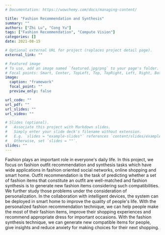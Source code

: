 ```yaml
---
# Documentation: https://wowchemy.com/docs/managing-content/

title: "Fashion Recommendation and Synthesis"
summary: ""
authors: ["Zhi Lu", "Cong Yu"]
tags: ["Fashion Recommendation", "Compute Vision"]
categories: []
date: 2021-08-15

# Optional external URL for project (replaces project detail page).
external_link: ""

# Featured image
# To use, add an image named `featured.jpg/png` to your page's folder.
# Focal points: Smart, Center, TopLeft, Top, TopRight, Left, Right, BottomLeft, Bottom, BottomRight.
image:
  caption: "framework"
  focal_point: ""
  preview_only: false

url_code: ""
url_pdf: ""
url_slides: ""
url_video: ""

# Slides (optional).
#   Associate this project with Markdown slides.
#   Simply enter your slide deck's filename without extension.
#   E.g. `slides = "example-slides"` references `content/slides/example-slides.md`.
#   Otherwise, set `slides = ""`.
slides: ""
---
```


Fashion plays an important role in everyone's daily life. In this project, we focus on fashion outfit recommendation and synthesis tasks which have wide applications in fashion oriented social networks, online shopping and smart home. Outfit recommendation is the task of predicting whether a set of fashion items that constitute an outfit are well-matched and fashion synthesis is to generate new fashion items considering such compatibilities. We further study those problems under the consideration of personalization. In the collaboration with intelligent devices, the system can be deployed in smart home to improve the quality of people's life. With the personalized fashion recommendation technique, we can help people make the most of their fashion items, improve their shopping experiences and recommend appropriate dress for important occasions. With the fashion synthesis technique, we can generate new compatible items for people, give insights and reduce anxiety for making choices for their next shopping.



